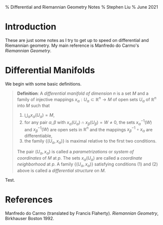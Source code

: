 % Differential and Riemannian Geometry Notes
% Stephen Liu
% June 2021

# Introduction

These are just some notes as I try to get up to speed on differential and Riemannian geometry. My main reference is Manfredo do Carmo's *Riemannian Geometry*.

# Differential Manifolds

We begin with some basic definitions.

> **Definition**: A _differential manifold of dimension $n$_ is a set $M$ and a family of injective mappings $x_{\alpha}:U_{\alpha}\subset\mathbb{R}^n \to M$ of open sets $U_{\alpha}$ of $\mathbb{R}^n$ into $M$ such that 
> 
>   1. $\bigcup_{\alpha} x_{\alpha}\left(U_{\alpha}\right) = M$,
>   2. for any pair $\alpha,\beta$ with $x_{\alpha}\left(U_{\alpha}\right)\cap x_{\beta}\left(U_{\beta}\right) = W \neq 0$, the sets $x_{\alpha}^{-1}\left(W\right)$ and $x_{\beta}^{-1}\left(W\right)$ are open sets in $\mathbb{R}^n$ and the mappings $x_{\beta}^{-1} \circ x_{\alpha}$ are differentiable, 
>   3. the family $\left\{\left(U_{\alpha}, x_{\alpha}\right)\right\}$ is maximal relative to the first two conditions.
> 
> The pair $\left(U_{\alpha},x_{\alpha}\right)$ is called a *parametrizations* or *system of coordinates* of $M$ at $p$. The sets $x_{\alpha}\left(U_{\alpha}\right)$ are called a *coordinate neighborhood* at $p$. A family $\left\{\left(U_{\alpha},x_{\alpha}\right)\right\}$ satisfying conditions (1) and (2) above is called a *differential structure* on $M$.

Test.

# References

Manfredo do Carmo (translated by Francis Flaherty). *Riemannian Geometry*, Birkhauser Boston 1992.
